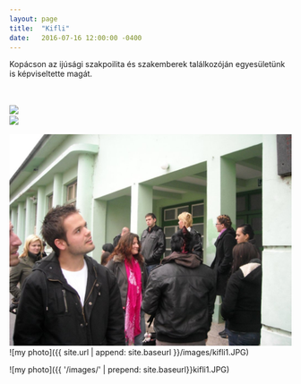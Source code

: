 ```yaml
---
layout: page
title:  "Kifli"
date:   2016-07-16 12:00:00 -0400
---
```

<p>Kopácson az ijúsági szakpoilita és szakemberek találkozóján egyesületünk is képviseltette magát. </p>

<div class="box alt">
<div class="row uniform">
<div class="12u$"><span class="image fit"><img src="{{ '/images/' | prepend: site.baseurl}}kifli1.JPG" alt="" /></span></div>
<div class="4u"><span class="image fit"><img src="{{ '/images/' | prepend: site.baseurl}}kifli2.JPG" alt="" /></span></div>
<div class="4u"><span class="image fit"><img src="{{ '/images/' | prepend: site.baseurl}}kifli3.JPG alt="" /></span></div>
<div class="4u$"><span class="image fit"><img src="{{ '/images/' | prepend: site.baseurl}}kifli4.JPG alt="" /></span></div>
</div>
</div>

![](/images/kifli1.JPG)
![my photo]({{ site.url | append: site.baseurl }}/images/kifli1.JPG)

![my photo]({{ '/images/' | prepend: site.baseurl}}kifli1.JPG)